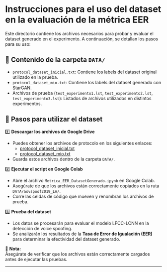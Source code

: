 # Instrucciones para el uso del dataset en la evaluación de la métrica EER

Este directorio contiene los archivos necesarios para probar y evaluar el dataset generado en el experimento. A continuación, se detallan los pasos para su uso:

## 📂 Contenido de la carpeta `DATA/`
- `protocol_dataset_inicial.txt`: Contiene los labels del dataset original utilizado en la prueba.
- `protocol_dataset_mio.txt`: Contiene los labels del dataset generado con StarGAN.
- Archivos de prueba (`test_experimento1.lst`, `test_experimento2.lst`, `test_experimento3.lst`): Listados de archivos utilizados en distintos experimentos.

## 🔧 Pasos para utilizar el dataset
1️⃣ **Descargar los archivos de Google Drive**  
   - Puedes obtener los archivos de protocolo en los siguientes enlaces:  
     - [protocol_dataset_inicial.txt](https://drive.google.com/file/d/1wuL_PEvf08298zB4v6dKStG0EKB1Uzbq/view?usp=sharing)  
     - [protocol_dataset_mio.txt](https://drive.google.com/file/d/16HW7nNGRk0c8jNB1VRJ8XokFXwcn7wH/view?usp=sharing)  
   - Guarda estos archivos dentro de la carpeta `DATA/`.

2️⃣ **Ejecutar el script en Google Colab**  
   - Abre el archivo `Metrica_EER_DatasetGenerado.ipynb` en Google Colab.  
   - Asegúrate de que los archivos están correctamente copiados en la ruta `DATA/asvspoof2019_LA/`.  
   - Corre las celdas de código que mueven y renombran los archivos de prueba.  

3️⃣ **Prueba del dataset**  
   - Los datos se procesarán para evaluar el modelo LFCC-LCNN en la detección de voice spoofing.  
   - Se analizarán los resultados de la **Tasa de Error de Igualación (EER)** para determinar la efectividad del dataset generado.  

📌 **Nota:**  
Asegúrate de verificar que los archivos están correctamente cargados antes de ejecutar las pruebas.  

---
